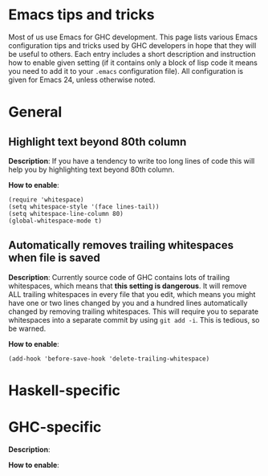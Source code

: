 # Emacs tips and tricks



Most of us use Emacs for GHC development. This page lists various Emacs configuration tips and tricks used by GHC developers in hope that they will be useful to others. Each entry includes a short description and instruction how to enable given setting (if it contains only a block of lisp code it means you need to add it to your `.emacs` configuration file). All configuration is given for Emacs 24, unless otherwise noted.


# General


## Highlight text beyond 80th column



**Description**: If you have a tendency to write too long lines of code this will help you by highlighting text beyond 80th column.



**How to enable**:


```wiki
(require 'whitespace)
(setq whitespace-style '(face lines-tail))
(setq whitespace-line-column 80)
(global-whitespace-mode t)
```

## Automatically removes trailing whitespaces when file is saved



**Description**: Currently source code of GHC contains lots of trailing whitespaces, which means that **this setting is dangerous**. It will remove ALL trailing whitespaces in every file that you edit, which means you might have one or two lines changed by you and a hundred lines automatically changed by removing trailing whitespaces. This will require you to separate whitespaces into a separate commit by using `git add -i`. This is tedious, so be warned.



**How to enable**:


```wiki
(add-hook 'before-save-hook 'delete-trailing-whitespace)
```

# Haskell-specific


# GHC-specific



**Description**: 



**How to enable**:



